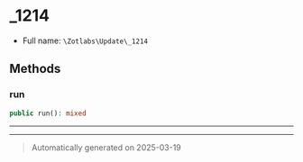 
# _1214





* Full name: `\Zotlabs\Update\_1214`




## Methods


### run



```php
public run(): mixed
```












***


***
> Automatically generated on 2025-03-19
